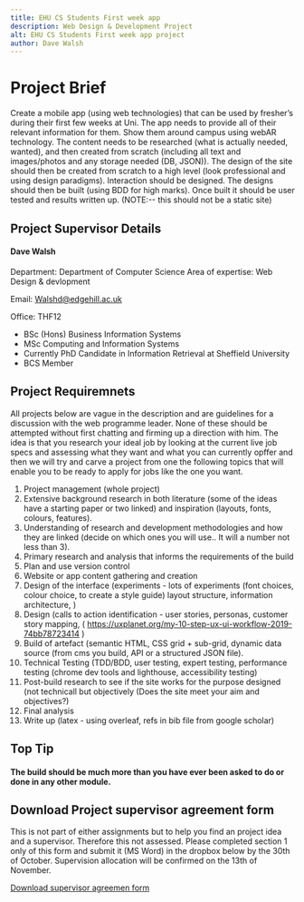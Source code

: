 ```yaml
---
title: EHU CS Students First week app
description: Web Design & Development Project
alt: EHU CS Students First week app project
author: Dave Walsh 
---
```

<div class="line-separate">

# Project Brief 

Create a mobile app (using web technologies) that can be used by fresher’s during their first
few weeks at Uni. The app needs to provide all of their relevant information for them. Show
them around campus using webAR technology. The content needs to be researched (what is
actually needed, wanted), and then created from scratch (including all text and
images/photos and any storage needed (DB, JSON)). The design of the site should then be
created from scratch to a high level (look professional and using design paradigms).
Interaction should be designed. The designs should then be built (using BDD for high marks).
Once built it should be user tested and results written up. (NOTE:-- this should not be a static
site)

## Project Supervisor Details
#### Dave Walsh

Department: Department of Computer Science
Area of expertise: Web Design & devlopment

Email: Walshd@edgehill.ac.uk

Office: THF12
<ul>
    <li>BSc (Hons) Business Information Systems</li>
    <li>MSc Computing and Information Systems</li>
    <li>Currently PhD Candidate in Information Retrieval at Sheffield University</li>
    <li>BCS Member</li>
</ul>

</div>

## Project Requiremnets
All projects below are vague in the description and are guidelines for a discussion
with the web programme leader. None of these should be attempted without first
chatting and firming up a direction with him.
The idea is that you research your ideal job by looking at the current live job specs and assessing
what they want and what you can currently opffer and then we will try and carve a project from
one the following topics that will enable you to be ready to apply for jobs like the one you want.

1. Project management (whole project)
2. Extensive background research in both literature (some of the ideas have a starting paper or two linked) and inspiration (layouts, fonts, colours, features).
3. Understanding of research and development methodologies and how they are linked (decide on which ones you will use.. It will a number not less than 3).
4. Primary research and analysis that informs the requirements of the build
5. Plan and use version control
6. Website or app content gathering and creation
7. Design of the interface (experiments - lots of experiments (font choices, colour choice, to create a style guide) layout structure, information architecture, )
8. Design (calls to action identification - user stories, personas, customer story mapping, ( https://uxplanet.org/my-10-step-ux-ui-workflow-2019-74bb78723414 )
9. Build of artefact (semantic HTML, CSS grid + sub-grid, dynamic data source (from cms you build, API or a structured JSON file).
10. Technical Testing (TDD/BDD, user testing, expert testing, performance testing (chrome dev tools and lighthouse, accessibility testing)
11. Post-build research to see if the site works for the purpose designed (not technicall but objectively (Does the site meet your aim and objectives?)
12. Final analysis
13. Write up (latex - using overleaf, refs in bib file from google scholar)



<div class="text-block border-text-block line-separate">

## Top Tip
#### The build should be much more than you have ever been asked to do or done in any other module.
</div>

## Download Project supervisor agreement form 
This is not part of either assignments but to help you find an project idea and a supervisor. Therefore this not assessed. 
Please completed section 1 only of this form and submit it (MS Word) in the dropbox below by the 30th of October. 
Supervision allocation will be confirmed on the 13th of November.

<a href="">Download supervisor agreemen form</a>


